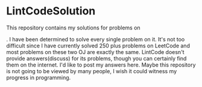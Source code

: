 # LintCodeSolution

This repository contains my solutions for problems on 

[LintCode]: http://www.lintcode.com/en/problem/	"LintCode"

. I have been determined to solve every single problem on it. It's not too difficult since I have currently solved 250 plus problems on LeetCode and most problems on these two OJ are exactly the same. LintCode doesn't provide answers(discuss) for its problems, though you can certainly find them on the internet. I'd like to post my answers here. Maybe this repository is not going to be viewed by many people, I wish it could witness my progress in programming.